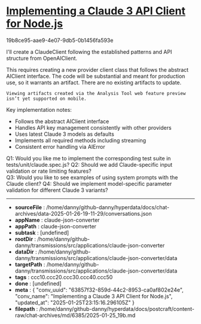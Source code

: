 # [Implementing a Claude 3 API Client for Node.js](https://claude.ai/chat/63857f32-859d-44c2-8953-ca0af802e24e)

19b8ce95-aae9-4e07-9db5-0b1456fa593e

 I'll create a ClaudeClient following the established patterns and API structure from OpenAIClient.

<antThinking>This requires creating a new provider client class that follows the abstract AIClient interface. The code will be substantial and meant for production use, so it warrants an artifact. There are no existing artifacts to update.</antThinking>
```
Viewing artifacts created via the Analysis Tool web feature preview isn’t yet supported on mobile.
```



Key implementation notes:
- Follows the abstract AIClient interface
- Handles API key management consistently with other providers
- Uses latest Claude 3 models as defaults
- Implements all required methods including streaming
- Consistent error handling via AIError

Q1: Would you like me to implement the corresponding test suite in tests/unit/claude.spec.js?
Q2: Should we add Claude-specific input validation or rate limiting features?  
Q3: Would you like to see examples of using system prompts with the Claude client?
Q4: Should we implement model-specific parameter validation for different Claude 3 variants?

---

* **sourceFile** : /home/danny/github-danny/hyperdata/docs/chat-archives/data-2025-01-26-19-11-29/conversations.json
* **appName** : claude-json-converter
* **appPath** : claude-json-converter
* **subtask** : [undefined]
* **rootDir** : /home/danny/github-danny/transmissions/src/applications/claude-json-converter
* **dataDir** : /home/danny/github-danny/transmissions/src/applications/claude-json-converter/data
* **targetPath** : /home/danny/github-danny/transmissions/src/applications/claude-json-converter/data
* **tags** : ccc10.ccc20.ccc30.ccc40.ccc50
* **done** : [undefined]
* **meta** : {
  "conv_uuid": "63857f32-859d-44c2-8953-ca0af802e24e",
  "conv_name": "Implementing a Claude 3 API Client for Node.js",
  "updated_at": "2025-01-25T23:15:16.296105Z"
}
* **filepath** : /home/danny/github-danny/hyperdata/docs/postcraft/content-raw/chat-archives/md/6385/2025-01-25_19b.md
